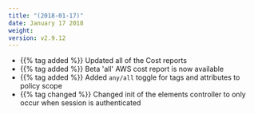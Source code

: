 ```yaml
---
title: "(2018-01-17)"
date: January 17 2018
weight:
version: v2.9.12
---
```


- {{% tag added %}}  Updated all of the Cost reports
- {{% tag added %}}  Beta 'all' AWS cost report is now available
- {{% tag added %}}  Added `any/all` toggle for tags and attributes to policy scope
- {{% tag changed %}}  Changed init of the elements controller to only occur when session is authenticated
